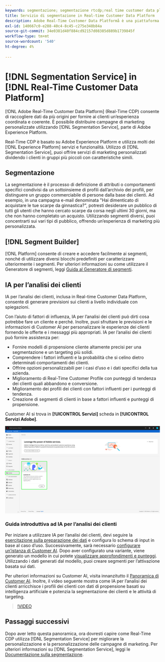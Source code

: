 ```yaml
---
keywords: segmentazione; segmentazione rtcdp;real time customer data platform segmentation
title: Servizio di segmentazione in Real-time Customer Data Platform
description: Adobe Real-Time Customer Data Platformå è una piattaforma basata su Adobe Experience Platform e utilizza molti dei servizi e delle funzionalità Experienci Platform. Utilizzando il servizio di segmentazione, puoi offrire servizi di marketing personalizzati dividendo i clienti in gruppi più piccoli con caratteristiche simili.
exl-id: 140667c0-e288-40c4-8c45-c275e348b84a
source-git-commit: 34e0381d40f884cd92157d08385d889b1739845f
workflow-type: tm+mt
source-wordcount: '540'
ht-degree: 4%

---
```


# [!DNL Segmentation Service] in [!DNL Real-Time Customer Data Platform]

[!DNL Adobe Real-Time Customer Data Platform] (Real-Time CDP) consente di raccogliere dati da più origini per fornire ai clienti un’esperienza coordinata e coerente. È possibile distribuire campagne di marketing personalizzate utilizzando [!DNL Segmentation Service], parte di Adobe Experience Platform.

Real-Time CDP è basato su Adobe Experience Platform e utilizza molti dei [!DNL Experience Platform] servizi e funzionalità. Utilizzo di [!DNL Segmentation Service], puoi offrire servizi di marketing personalizzati dividendo i clienti in gruppi più piccoli con caratteristiche simili.

## Segmentazione

La segmentazione è il processo di definizione di attributi o comportamenti specifici condivisi da un sottoinsieme di profili dall’archivio dei profili, per distinguere un gruppo commerciabile di persone dalla base dei clienti. Ad esempio, in una campagna e-mail denominata &quot;Hai dimenticato di acquistare le tue scarpe da ginnastica?&quot;, potresti desiderare un pubblico di tutti gli utenti che hanno cercato scarpe da corsa negli ultimi 30 giorni, ma che non hanno completato un acquisto. Utilizzando segmenti diversi, puoi concentrarti sui vari tipi di pubblico, offrendo un’esperienza di marketing più personalizzata.

## [!DNL Segment Builder]

[!DNL Platform] consente di creare e accedere facilmente ai segmenti, nonché di utilizzare diversi blocchi predefiniti per caratterizzare ulteriormente i segmenti. Per ulteriori informazioni su come utilizzare il Generatore di segmenti, leggi [Guida al Generatore di segmenti](./segment-builder-guide.md).

## IA per l’analisi dei clienti

IA per l’analisi dei clienti, inclusa in Real-time Customer Data Platform, consente di generare previsioni sui clienti a livello individuale con spiegazioni.

Con l’aiuto di fattori di influenza, IA per l’analisi dei clienti può dirti cosa potrebbe fare un cliente e perché. Inoltre, puoi sfruttare le previsioni e le informazioni di Customer AI per personalizzare le esperienze dei clienti fornendo le offerte e i messaggi più appropriati. IA per l’analisi dei clienti può fornire assistenza per:

* Fornire modelli di propensione cliente altamente precisi per una segmentazione e un targeting più solidi.
* Comprendere i fattori influenti e la probabilità che si celino dietro determinati comportamenti dei clienti.
* Offrire opzioni personalizzabili per i casi d’uso e i dati specifici della tua azienda.
* Miglioramento di Real-Time Customer Profile con punteggi di tendenza dei clienti quali abbandono e conversione.
* Miglioramento dei profili dei clienti con fattori influenti per i punteggi di tendenza.
* Creazione di segmenti di clienti in base a fattori influenti e punteggi di propensione.

Customer AI si trova in **[!UICONTROL Servizi]** scheda in **[!UICONTROL Servizi Adobe]**.

![Posizione di Customer AI](../assets/overview/rtcdp-customer-ai.png)

### Guida introduttiva ad IA per l’analisi dei clienti

Per iniziare a utilizzare IA per l’analisi dei clienti, devi seguire la [esercitazione sulla preparazione dei dati](../../intelligent-services/data-preparation.md) e configura lo schema di input in base al caso d’uso. Successivamente, sarà necessario [configurare un’istanza di Customer AI](../../intelligent-services/customer-ai/user-guide/configure.md). Dopo aver configurato una variante, viene generato un modello in cui potete [visualizzare approfondimenti e punteggi](../../intelligent-services/customer-ai/user-guide/discover-insights.md). Utilizzando i dati generati dal modello, puoi creare segmenti per l’attivazione basata sui dati.

Per ulteriori informazioni su Customer AI, visita innanzitutto il [Panoramica di Customer AI](../../intelligent-services/customer-ai/overview.md). Inoltre, il video seguente mostra come IA per l’analisi dei clienti arricchisce i profili dei clienti con dati di propensione basati su intelligenza artificiale e potenzia la segmentazione dei clienti e le attività di targeting.

>[!VIDEO](https://video.tv.adobe.com/v/40374/?quality=12&learn=on)


## Passaggi successivi

Dopo aver letto questa panoramica, ora dovresti capire come Real-Time CDP utilizza [!DNL Segmentation Service] per migliorare la personalizzazione e la personalizzazione delle campagne di marketing. Per ulteriori informazioni su [!DNL Segmentation Service], leggi le [Documentazione sulla segmentazione](../../segmentation/home.md).
